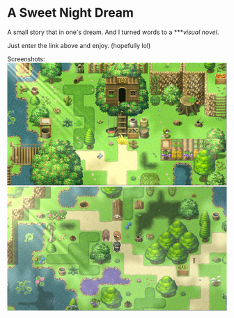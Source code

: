 # A Sweet Night Dream
A small story that in one's dream.
And I turned words to a ****visual novel*.

Just enter the link above and enjoy. (hopefully lol)

Screenshots:
![pic1](pic/1.png "1")
![pic2](pic/2.png "2")

